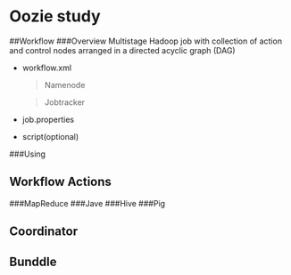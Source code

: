 # Oozie study
##Workflow
###Overview
Multistage Hadoop job with collection of action and control nodes arranged in a directed acyclic graph (DAG)
- workflow.xml

  >Namenode

  >Jobtracker
- job.properties
- script(optional)

###Using


  

  
## Workflow Actions
###MapReduce
###Jave
###Hive
###Pig
## Coordinator
## Bunddle
